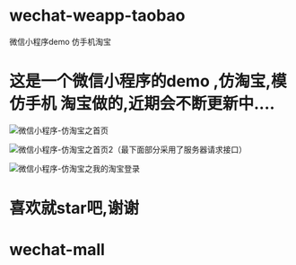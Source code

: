 # wechat-weapp-taobao
微信小程序demo 仿手机淘宝

# 这是一个微信小程序的demo ,仿淘宝,模仿手机 淘宝做的,近期会不断更新中....
![微信小程序-仿淘宝之首页](image/weapp_taobao_home.png) 

![微信小程序-仿淘宝之首页2（最下面部分采用了服务器请求接口）](image/weapp_taobao_2.png) 

![微信小程序-仿淘宝之我的淘宝登录](image/weapp_taobao_mytb.png) 

# 喜欢就star吧,谢谢 
# wechat-mall
